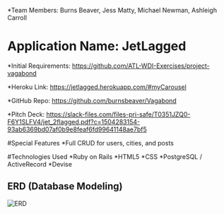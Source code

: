 *Team Members: Burns Beaver, Jess Matty, Michael Newman, Ashleigh Carroll

# Application Name: JetLagged
*Initial Requirements: https://github.com/ATL-WDI-Exercises/project-vagabond

*Heroku Link: https://jetlagged.herokuapp.com/#myCarousel

*GitHub Repo: https://github.com/burnsbeaver/Vagabond

*Pitch Deck: https://slack-files.com/files-pri-safe/T0351JZQ0-F6Y1SLFV4/jet_2flagged.pdf?c=1504283154-93ab6369bd07af0b9e8feaf6fd99641148ae7bf5

#Special Features
*Full CRUD for users, cities, and posts


#Technologies Used
*Ruby on Rails
*HTML5
*CSS
*PostgreSQL / ActiveRecord
*Devise


## ERD (Database Modeling)

![ERD](./public/ERDVagabond.jpg?raw=true)

